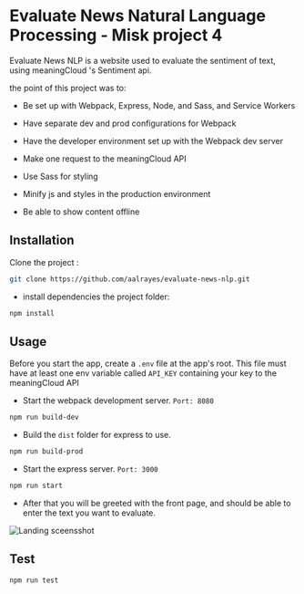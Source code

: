 # Evaluate News Natural Language Processing - Misk project 4

Evaluate News NLP is a website used to evaluate the sentiment of text, using meaningCloud 's Sentiment api.

the point of this project was to:

-  Be set up with Webpack, Express, Node, and Sass, and Service Workers

- Have separate dev and prod configurations for Webpack

-  Have the developer environment set up with the Webpack dev server

- Make one request to the meaningCloud API

- Use Sass for styling

- Minify js and styles in the production environment

- Be able to show content offline

## Installation

Clone the project :

```bash
git clone https://github.com/aalrayes/evaluate-news-nlp.git 
```
- install dependencies the project folder:
```bash
npm install 
```
## Usage

Before you start the app, create a `.env` file at the app's root. This file must have at least one env variable called `API_KEY` containing your key to the meaningCloud API


- Start the webpack development server. `Port: 8080`
```bash
npm run build-dev
```
- Build the `dist` folder for express to use.
```bash
npm run build-prod
```
- Start the express server. `Port: 3000`
```bash
npm run start
```
- After that you will be greeted with the front page, and should be able to enter the text you want to evaluate.

![Landing sceensshot](https://ibb.co/hV9bQcy][img]https://i.ibb.co/gJ9Nqd3/sentiment-val.png)


## Test
```bash
npm run test
```
